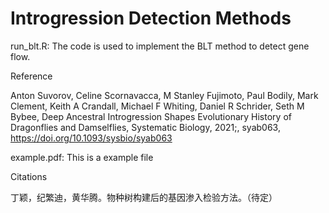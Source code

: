 # Introgression Detection Methods

run_blt.R: The code is used to implement the BLT method to detect gene flow.

Reference

Anton Suvorov, Celine Scornavacca, M Stanley Fujimoto, Paul Bodily, Mark Clement, Keith A Crandall, Michael F Whiting, Daniel R Schrider, Seth M Bybee, Deep Ancestral Introgression Shapes Evolutionary History of Dragonflies and Damselflies, Systematic Biology, 2021;, syab063, https://doi.org/10.1093/sysbio/syab063

example.pdf: This is a example file

Citations

丁颖，纪繁迪，黄华腾。物种树构建后的基因渗入检验方法。（待定）
